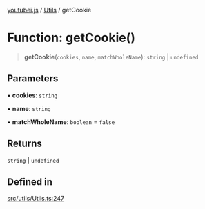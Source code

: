 [youtubei.js](../../../README.md) / [Utils](../README.md) / getCookie

# Function: getCookie()

> **getCookie**(`cookies`, `name`, `matchWholeName`): `string` \| `undefined`

## Parameters

• **cookies**: `string`

• **name**: `string`

• **matchWholeName**: `boolean` = `false`

## Returns

`string` \| `undefined`

## Defined in

[src/utils/Utils.ts:247](https://github.com/LuanRT/YouTube.js/blob/e54e499ff553dab51e6d9d1aebc090b50fec29ba/src/utils/Utils.ts#L247)
